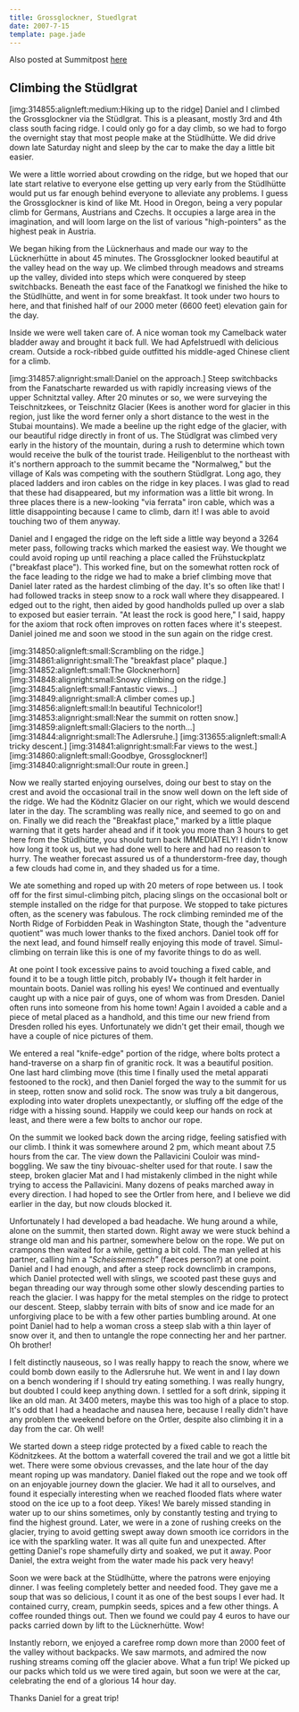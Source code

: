 ```yaml
---
title: Grossglockner, Stuedlgrat
date: 2007-7-15
template: page.jade
---
```


Also posted at Summitpost [here](http://www.summitpost.org/on-top-of-austria/314836)

Climbing the Stüdlgrat
---

[img:314855:alignleft:medium:Hiking up to the ridge]
Daniel and I climbed the Grossglockner via the Stüdlgrat. This is a pleasant, mostly 3rd and 4th class south facing ridge. I could only go for a day climb, so we had to forgo the overnight stay that most people make at the Stüdlhütte. We did drive down late Saturday night and sleep by the car to make the day a little bit easier.

We were a little worried about crowding on the ridge, but we hoped that our late start relative to everyone else getting up very early from the Stüdlhütte would put us far enough behind everyone to alleviate any problems. I guess the Grossglockner is kind of like Mt. Hood in Oregon, being a very popular climb for Germans, Austrians and Czechs. It occupies a large area in the imagination, and will loom large on the list of various "high-pointers" as the highest peak in Austria.

We began hiking from the Lücknerhaus and made our way to the Lücknerhütte in about 45 minutes. The Grossglockner looked beautiful at the valley head on the way up. We climbed through meadows and streams up the valley, divided into steps which were conquered by steep switchbacks. Beneath the east face of the Fanatkogl we finished the hike to the Stüdlhütte, and went in for some breakfast. It took under two hours to here, and that finished half of our 2000 meter (6600 feet) elevation gain for the day.

Inside we were well taken care of. A nice woman took my Camelback water bladder away and brought it back full. We had Apfelstruedl with delicious cream. Outside a rock-ribbed guide outfitted his middle-aged Chinese client for a climb.

[img:314857:alignright:small:Daniel on the approach.]
Steep switchbacks from the Fanatscharte rewarded us with rapidly increasing views of the upper Schnitztal valley. After 20 minutes or so, we were surveying the Teischnitzkees, or Teischnitz Glacier (Kees is another word for glacier in this region, just like the word ferner only a short distance to the west in the Stubai mountains). We made a beeline up the right edge of the glacier, with our beautiful ridge directly in front of us. The Stüdlgrat was climbed very early in the history of the mountain, during a rush to determine which town would receive the bulk of the tourist trade. Heiligenblut to the northeast with it's northern approach to the summit became the "Normalweg," but the village of Kals was competing with the southern Stüdlgrat. Long ago, they placed ladders and iron cables on the ridge in key places. I was glad to read that these had disappeared, but my information was a little bit wrong. In three places there is a new-looking "via ferrata" iron cable, which was a little disappointing because I came to climb, darn it! I was able to avoid touching two of them anyway.

Daniel and I engaged the ridge on the left side a little way beyond a 3264 meter pass, following tracks which marked the easiest way. We thought we could avoid roping up until reaching a place called the Frühstuckplatz ("breakfast place"). This worked fine, but on the somewhat rotten rock of the face leading to the ridge we had to make a brief climbing move that Daniel later rated as the hardest climbing of the day. It's so often like that! I had followed tracks in steep snow to a rock wall where they disappeared. I edged out to the right, then aided by good handholds pulled up over a slab to exposed but easier terrain. "At least the rock is good here," I said, happy for the axiom that rock often improves on rotten faces where it's steepest. Daniel joined me and soon we stood in the sun again on the ridge crest.

[img:314850:alignleft:small:Scrambling on the ridge.]
[img:314861:alignright:small:The "breakfast place" plaque.]
[img:314852:alignleft:small:The Glocknerhorn]
[img:314848:alignright:small:Snowy climbing on the ridge.]
[img:314845:alignleft:small:Fantastic views...]
[img:314849:alignright:small:A climber comes up.]
[img:314856:alignleft:small:In beautiful Technicolor!]
[img:314853:alignright:small:Near the summit on rotten snow.]
[img:314859:alignleft:small:Glaciers to the north...]
[img:314844:alignright:small:The Adlersruhe.]
[img:313655:alignleft:small:A tricky descent.]
[img:314841:alignright:small:Far views to the west.]
[img:314860:alignleft:small:Goodbye, Grossglockner!]
[img:314840:alignright:small:Our route in green.]

Now we really started enjoying ourselves, doing our best to stay on the crest and avoid the occasional trail in the snow well down on the left side of the ridge. We had the Ködnitz Glacier on our right, which we would descend later in the day. The scrambling was really nice, and seemed to go on and on. Finally we did reach the "Breakfast place," marked by a little plaque warning that it gets harder ahead and if it took you more than 3 hours to get here from the Stüdlhütte, you should turn back IMMEDIATELY! I didn't know how long it took us, but we had done well to here and had no reason to hurry. The weather forecast assured us of a thunderstorm-free day, though a few clouds had come in, and they shaded us for a time.

We ate something and roped up with 20 meters of rope between us. I took off for the first simul-climbing pitch, placing slings on the occasional bolt or stemple installed on the ridge for that purpose. We stopped to take pictures often, as the scenery was fabulous. The rock climbing reminded me of the North Ridge of Forbidden Peak in Washington State, though the "adventure quotient" was much lower thanks to the fixed anchors. Daniel took off for the next lead, and found himself really enjoying this mode of travel. Simul-climbing on terrain like this is one of my favorite things to do as well.

At one point I took excessive pains to avoid touching a fixed cable, and found it to be a tough little pitch, probably IV+ though it felt harder in mountain boots. Daniel was rolling his eyes! We continued and eventually caught up with a nice pair of guys, one of whom was from Dresden. Daniel often runs into someone from his home town! Again I avoided a cable and a piece of metal placed as a handhold, and this time our new friend from Dresden rolled his eyes. Unfortunately we didn't get their email, though we have a couple of nice pictures of them.

We entered a real "knife-edge" portion of the ridge, where bolts protect a hand-traverse on a sharp fin of granitic rock. It was a beautiful position. One last hard climbing move (this time I finally used the metal apparati festooned to the rock), and then Daniel forged the way to the summit for us in steep, rotten snow and solid rock. The snow was truly a bit dangerous, exploding into water droplets unexpectantly, or sluffing off the edge of the ridge with a hissing sound. Happily we could keep our hands on rock at least, and there were a few bolts to anchor our rope.

On the summit we looked back down the arcing ridge, feeling satisfied with our climb. I think it was somewhere around 2 pm, which meant about 7.5 hours from the car. The view down the Pallavicini Couloir was mind-boggling. We saw the tiny bivouac-shelter used for that route. I saw the steep, broken glacier Mat and I had mistakenly climbed in the night while trying to access the Pallavicini. Many dozens of peaks marched away in every direction. I had hoped to see the Ortler from here, and I believe we did earlier in the day, but now clouds blocked it. 

Unfortunately I had developed a bad headache. We hung around a while, alone on the summit, then started down. Right away we were stuck behind a strange old man and his partner, somewhere below on the rope. We put on crampons then waited for a while, getting a bit cold. The man yelled at his partner, calling him a <i>"Scheissemensch"</i> (faeces person?) at one point. Daniel and I had enough, and after a steep rock downclimb in crampons, which Daniel protected well with slings, we scooted past these guys and began threading our way through some other slowly descending parties to reach the glacier. I was happy for the metal stemples on the ridge to protect our descent. Steep, slabby terrain with bits of snow and ice made for an unforgiving place to be with a few other parties bumbling around. At one point Daniel had to help a woman cross a steep slab with a thin layer of snow over it, and then to untangle the rope connecting her and her partner. Oh brother!

I felt distinctly nauseous, so I was really happy to reach the snow, where we could bomb down easily to the Adlersruhe hut. We went in and I lay down on a bench wondering if I should try eating something. I was really hungry, but doubted I could keep anything down. I settled for a soft drink, sipping it like an old man. At 3400 meters, maybe this was too high of a place to stop. It's odd that I had a headache and nausea here, because I really didn't have any problem the weekend before on the Ortler, despite also climbing it in a day from the car. Oh well!

We started down a steep ridge protected by a fixed cable to reach the Ködnitzkees. At the bottom a waterfall covered the trail and we got a little bit wet. There were some obvious crevasses, and the late hour of the day meant roping up was mandatory. Daniel flaked out the rope and we took off on an enjoyable journey down the glacier. We had it all to ourselves, and found it especially interesting when we reached flooded flats where water stood on the ice up to a foot deep. Yikes! We barely missed standing in water up to our shins sometimes, only by constantly testing and trying to find the highest ground. Later, we were in a zone of rushing creeks on the glacier, trying to avoid getting swept away down smooth ice corridors in the ice with the sparkling water. It was all quite fun and unexpected. After getting Daniel's rope shamefully dirty and soaked, we put it away. Poor Daniel, the extra weight from the water made his pack very heavy!

Soon we were back at the Stüdlhütte, where the patrons were enjoying dinner. I was feeling completely better and needed food. They gave me a soup that was so delicious, I count it as one of the best soups I ever had. It contained curry, cream, pumpkin seeds, spices and a few other things. A coffee rounded things out. Then we found we could pay 4 euros to have our packs carried down by lift to the Lücknerhütte. Wow!

Instantly reborn, we enjoyed a carefree romp down more than 2000 feet of the valley without backpacks. We saw marmots, and admired the now rushing streams coming off the glacier above. What a fun trip! We picked up our packs which told us we were tired again, but soon we were at the car, celebrating the end of a glorious 14 hour day.

Thanks Daniel for a great trip!
                                                               


